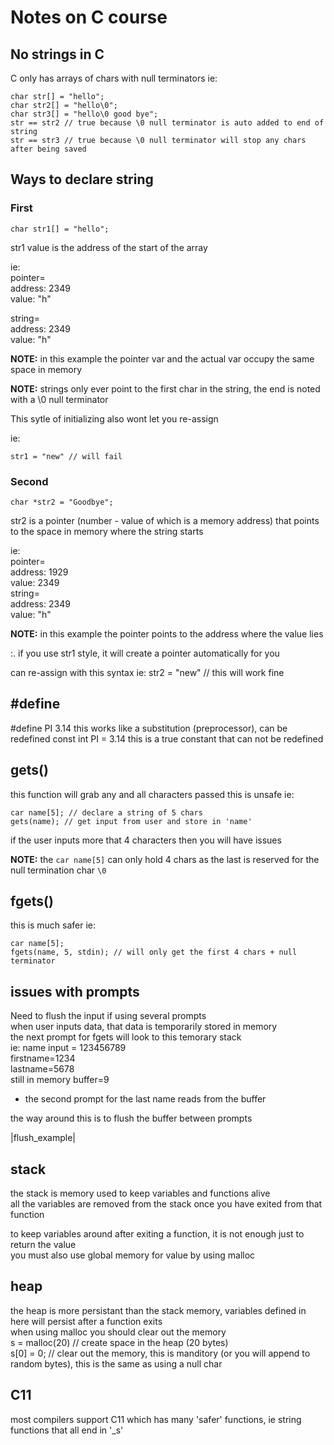 # Notes on C course

## No strings in C
C only has arrays of chars with null terminators
ie:
```
char str[] = "hello";
char str2[] = "hello\0";
char str3[] = "hello\0 good bye";
str == str2 // true because \0 null terminator is auto added to end of string
str == str3 // true because \0 null terminator will stop any chars after being saved
```

## Ways to declare string
### First
```
char str1[] = "hello";
```
str1 value is the address of the start of the array

ie:  
pointer=  
address: 2349  
value: "h"  

string=  
address: 2349  
value: "h"  

**NOTE:** in this example the pointer var and the actual var occupy the same space in memory

**NOTE:** strings only ever point to the first char in the string, the end is noted with a \0 null terminator

This sytle of initializing also wont let you re-assign

ie:
```
str1 = "new" // will fail
```
### Second
```
char *str2 = "Goodbye";
```
str2 is a pointer (number - value of which is a memory address) that points to the space in memory where the string starts

ie:  
pointer=  
address: 1929  
value: 2349  
string=  
address: 2349  
value: "h"

**NOTE:** in this example the pointer points to the address where the value lies

:. if you use str1 style, it will create a pointer automatically for you

can re-assign with this syntax
ie:
str2 = "new" // this will work fine

## #define
#define PI 3.14
this works like a substitution (preprocessor), can be redefined
const int PI = 3.14
this is a true constant that can not be redefined

## gets()
this function will grab any and all characters passed
this is unsafe
ie:
```
car name[5]; // declare a string of 5 chars
gets(name); // get input from user and store in 'name'
```
if the user inputs more that 4 characters then you will have issues

**NOTE:** the ``` car name[5] ``` can only hold 4 chars as the last is reserved for the null termination char ``` \0 ```

## fgets()
this is much safer
ie:
```
car name[5];
fgets(name, 5, stdin); // will only get the first 4 chars + null terminator
```

## issues with prompts
Need to flush the input if using several prompts  
when user inputs data, that data is temporarily stored in memory  
the next prompt for fgets will look to this temorary stack  
ie: name input = 123456789  
firstname=1234  
lastname=5678  
still in memory buffer=9  
  - the second prompt for the last name reads from the buffer  

the way around this is to flush the buffer between prompts  

|flush_example|

## stack
the stack is memory used to keep variables and functions alive  
all the variables are removed from the stack once you have exited from that function

to keep variables around after exiting a function, it is not enough just to return the value  
you must also use global memory for value by using malloc

## heap
the heap is more persistant than the stack memory, variables defined in here will persist after a function exits  
when using malloc you should clear out the memory  
s = malloc(20) // create space in the heap (20 bytes)  
s[0] = 0; // clear out the memory, this is manditory (or you will append to random bytes), this is the same as using a null char

## C11
most compilers support C11 which has many 'safer' functions, ie string functions that all end in '_s'
